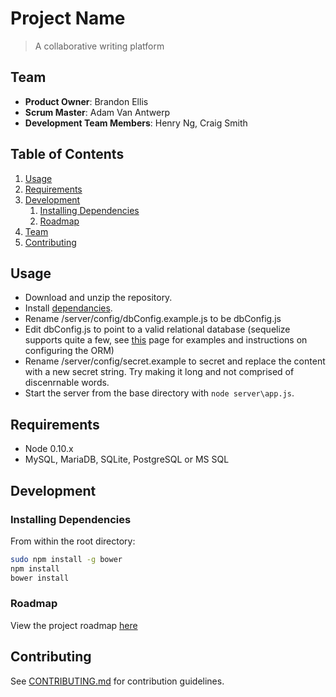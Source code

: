 # Project Name

> A collaborative writing platform

## Team

  - __Product Owner__: Brandon Ellis
  - __Scrum Master__: Adam Van Antwerp
  - __Development Team Members__: Henry Ng, Craig Smith

## Table of Contents

1. [Usage](#usage)
1. [Requirements](#requirements)
1. [Development](#development)
    1. [Installing Dependencies](#installing-dependencies)
    1. [Roadmap](#roadmap)
1. [Team](#team)
1. [Contributing](#contributing)

## Usage

- Download and unzip the repository.
- Install [dependancies](#installing-dependencies).
- Rename /server/config/dbConfig.example.js to be dbConfig.js
- Edit dbConfig.js to point to a valid relational database (sequelize supports quite a few, see [this](http://docs.sequelizejs.com/en/latest/docs/getting-started/) page for examples and instructions on configuring the ORM)
- Rename /server/config/secret.example to secret and replace the content with a new secret string.  Try making it long and not comprised of discenrnable words.
- Start the server from the base directory with `node server\app.js`.

## Requirements

- Node 0.10.x
- MySQL, MariaDB, SQLite, PostgreSQL or MS SQL

## Development

### Installing Dependencies

From within the root directory:

```sh
sudo npm install -g bower
npm install
bower install
```

### Roadmap

View the project roadmap [here](https://waffle.io/family-thief/family-thief)


## Contributing

See [CONTRIBUTING.md](CONTRIBUTING.md) for contribution guidelines.
